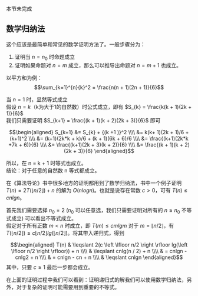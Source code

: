 
本节未完成

## 数学归纳法
这个应该是最简单和常见的数学证明方法了。一般步骤分为：
1. 证明当 $n = n_0$ 时命题成立
2. 证明如果命题对 $n = m$ 成立，那么可以推导出命题对 $n = m + 1$ 也成立。

以平方和为例：
$$\sum_{k=1}^{n}{k}^2 = \frac{n(n + 1)(2n + 1)}{6}$$

当 $n = 1$ 时，显然等式成立   
假设 $n = k$（k为大于1的自然数）时公式成立，即有 $S_{k} = \frac{k(k + 1)(2k + 1)}{6}$   
我们只需要证明 $S_{k+1} = \frac{(k + 1)(k + 2)(2k + 3)}{6}$ 即可

$$\begin{aligned}
S_{k+1} &= S_{k} + {(k +1 )}^2 \\\\
        &= k(k+ 1)(2k + 1)/6 + (k+1)^2 \\\\
        &= (k+1)(2k*k + k)/6 + (k + 1)(6k + 6)/6 \\\\
        &= \frac{(k+1)(2k*k +7k + 6)}{6} \\\\
        &= \frac{(k+1)(2k + 3)(k + 2)}{6} \\\\
        &= \frac{(k + 1)(k + 2)(2k + 3)}{6}
\end{aligned}$$

所以，在 n = k + 1 时等式也成立。   
结论：对于任意的自然数 n 等式都成立。

在《算法导论》书中很多地方的证明都用到了数学归纳法，书中一个例子证明 $T(n) = 2T(\left \lfloor n/2 \right \rfloor) + n$ 的解为 $O(nlogn)$。也就是说存在常数 $c > 0$，可有 $T(n) \leqslant cnlgn$。

首先我们需要选择 $n_0 = 2$ ($n_0$ 可以任意选，我们只需要证明对所有的 $n \geqslant n_0$ 不等式成立) 可以看出不等式成立。   
假定对于所有正数 $m < n$ 时成立，即 $T(m) \leqslant cmlgm$ 对于 $m = \left \lfloor n/2 \right \rfloor$，有
$T(\left \lfloor n/2 \right \rfloor) \leqslant c \left \lfloor n/2 \right \rfloor lg(\left \lfloor n/2 \right \rfloor)$。将其带入递归式，得到

$$\begin{aligned}
  T(n) & \leqslant 2(c \left \lfloor n/2 \right \rfloor lg(\left \lfloor n/2 \right \rfloor)) + n \\\\
       & \leqslant cnlg(n / 2) + n \\\\
       & = cnlgn - cnlg2 + n \\\\
       & = cnlgn - cn + n \\\\
       & \leqslant cnlgn
\end{aligned}$$
其中，只要  $c \geqslant 1$ 最后一步都会成立。

在上面的证明过程中我们可以看到：证明递归式的解我们可以使用数学归纳法，另外，对于复杂的证明可能需要用到重要的不等式。
